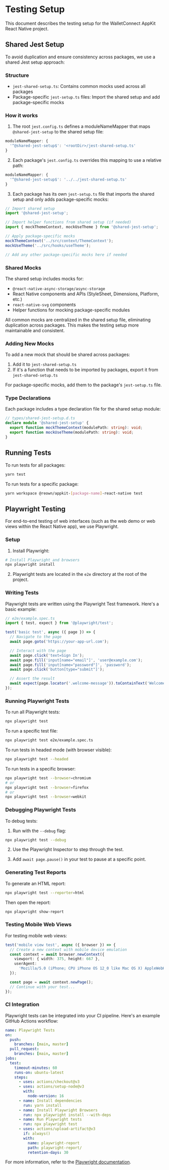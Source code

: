 # Testing Setup

This document describes the testing setup for the WalletConnect AppKit React Native project.

## Shared Jest Setup

To avoid duplication and ensure consistency across packages, we use a shared Jest setup approach:

### Structure

- `jest-shared-setup.ts`: Contains common mocks used across all packages
- Package-specific `jest-setup.ts` files: Import the shared setup and add package-specific mocks

### How it works

1. The root `jest.config.ts` defines a moduleNameMapper that maps `@shared-jest-setup` to the shared setup file:

```js
moduleNameMapper: {
  '^@shared-jest-setup$': '<rootDir>/jest-shared-setup.ts'
}
```

2. Each package's `jest.config.ts` overrides this mapping to use a relative path:

```js
moduleNameMapper: {
  '^@shared-jest-setup$': '../../jest-shared-setup.ts'
}
```

3. Each package has its own `jest-setup.ts` file that imports the shared setup and only adds package-specific mocks:

```js
// Import shared setup
import '@shared-jest-setup';

// Import helper functions from shared setup (if needed)
import { mockThemeContext, mockUseTheme } from '@shared-jest-setup';

// Apply package-specific mocks
mockThemeContext('../src/context/ThemeContext');
mockUseTheme('../src/hooks/useTheme');

// Add any other package-specific mocks here if needed
```

### Shared Mocks

The shared setup includes mocks for:

- `@react-native-async-storage/async-storage`
- React Native components and APIs (StyleSheet, Dimensions, Platform, etc.)
- `react-native-svg` components
- Helper functions for mocking package-specific modules

All common mocks are centralized in the shared setup file, eliminating duplication across packages. This makes the testing setup more maintainable and consistent.

### Adding New Mocks

To add a new mock that should be shared across packages:

1. Add it to `jest-shared-setup.ts`
2. If it's a function that needs to be imported by packages, export it from `jest-shared-setup.ts`

For package-specific mocks, add them to the package's `jest-setup.ts` file.

### Type Declarations

Each package includes a type declaration file for the shared setup module:

```ts
// types/shared-jest-setup.d.ts
declare module '@shared-jest-setup' {
  export function mockThemeContext(modulePath: string): void;
  export function mockUseTheme(modulePath: string): void;
}
```

## Running Tests

To run tests for all packages:

```bash
yarn test
```

To run tests for a specific package:

```bash
yarn workspace @reown/appkit-[package-name]-react-native test
```

## Playwright Testing

For end-to-end testing of web interfaces (such as the web demo or web views within the React Native app), we use Playwright.

### Setup

1. Install Playwright:

```bash
# Install Playwright and browsers
npx playwright install
```

2. Playwright tests are located in the `e2e` directory at the root of the project.

### Writing Tests

Playwright tests are written using the Playwright Test framework. Here's a basic example:

```typescript
// e2e/example.spec.ts
import { test, expect } from '@playwright/test';

test('basic test', async ({ page }) => {
  // Navigate to the page
  await page.goto('https://your-app-url.com');

  // Interact with the page
  await page.click('text=Sign In');
  await page.fill('input[name="email"]', 'user@example.com');
  await page.fill('input[name="password"]', 'password');
  await page.click('button[type="submit"]');

  // Assert the result
  await expect(page.locator('.welcome-message')).toContainText('Welcome');
});
```

### Running Playwright Tests

To run all Playwright tests:

```bash
npx playwright test
```

To run a specific test file:

```bash
npx playwright test e2e/example.spec.ts
```

To run tests in headed mode (with browser visible):

```bash
npx playwright test --headed
```

To run tests in a specific browser:

```bash
npx playwright test --browser=chromium
# or
npx playwright test --browser=firefox
# or
npx playwright test --browser=webkit
```

### Debugging Playwright Tests

To debug tests:

1. Run with the `--debug` flag:

```bash
npx playwright test --debug
```

2. Use the Playwright Inspector to step through the test.

3. Add `await page.pause()` in your test to pause at a specific point.

### Generating Test Reports

To generate an HTML report:

```bash
npx playwright test --reporter=html
```

Then open the report:

```bash
npx playwright show-report
```

### Testing Mobile Web Views

For testing mobile web views:

```typescript
test('mobile view test', async ({ browser }) => {
  // Create a new context with mobile device emulation
  const context = await browser.newContext({
    viewport: { width: 375, height: 667 },
    userAgent:
      'Mozilla/5.0 (iPhone; CPU iPhone OS 12_0 like Mac OS X) AppleWebKit/605.1.15 (KHTML, like Gecko) Version/12.0 Mobile/15E148 Safari/604.1'
  });

  const page = await context.newPage();
  // Continue with your test...
});
```

### CI Integration

Playwright tests can be integrated into your CI pipeline. Here's an example GitHub Actions workflow:

```yaml
name: Playwright Tests
on:
  push:
    branches: [main, master]
  pull_request:
    branches: [main, master]
jobs:
  test:
    timeout-minutes: 60
    runs-on: ubuntu-latest
    steps:
      - uses: actions/checkout@v3
      - uses: actions/setup-node@v3
        with:
          node-version: 16
      - name: Install dependencies
        run: yarn install
      - name: Install Playwright Browsers
        run: npx playwright install --with-deps
      - name: Run Playwright tests
        run: npx playwright test
      - uses: actions/upload-artifact@v3
        if: always()
        with:
          name: playwright-report
          path: playwright-report/
          retention-days: 30
```

For more information, refer to the [Playwright documentation](https://playwright.dev/docs/intro).
